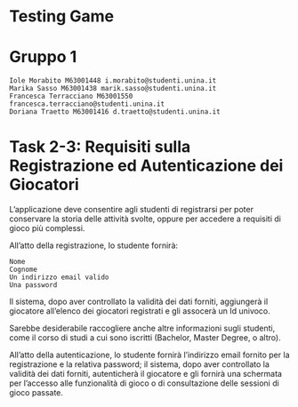 # Testing Game
# Gruppo 1

    Iole Morabito M63001448 i.morabito@studenti.unina.it
    Marika Sasso M63001438 marik.sasso@studenti.unina.it
    Francesca Terracciano M63001550 francesca.terracciano@studenti.unina.it
    Doriana Traetto M63001416 d.traetto@studenti.unina.it

# Task 2-3: Requisiti sulla Registrazione ed Autenticazione dei Giocatori

L’applicazione deve consentire agli studenti di registrarsi per poter conservare la storia delle attività svolte,
oppure per accedere a requisiti di gioco più complessi.

All’atto della registrazione, lo studente fornirà:

    Nome
    Cognome
    Un indirizzo email valido
    Una password

Il sistema, dopo aver controllato la validità dei dati forniti, aggiungerà il giocatore all’elenco dei giocatori registrati e gli assocerà un Id univoco.

Sarebbe desiderabile raccogliere anche altre informazioni sugli studenti, come il corso di studi a cui sono iscritti (Bachelor, Master Degree, o altro).

All’atto della autenticazione, lo studente fornirà l’indirizzo email fornito per la registrazione e la relativa password; il sistema, dopo aver controllato la validità dei dati forniti, autenticherà il giocatore e gli fornirà una schermata per l’accesso alle funzionalità di gioco o di consultazione delle sessioni di gioco passate.
